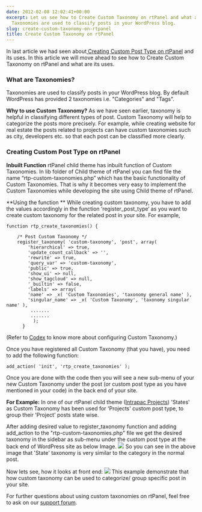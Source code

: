 ```yaml
---
date: 2012-02-08 12:02:41+00:00
excerpt: Let us see how to Create Custom Taxonomy on rtPanel and what are its uses.
  Taxonomies are used to classify posts in your WordPress blog.
slug: create-custom-taxonomy-on-rtpanel
title: Create Custom Taxonomy on rtPanel
---
```


In last article we had seen about[ Creating Custom Post Type on rtPanel](https://rtcamp.com/blog/custompost-rtpanel-child-theme/) and its uses. In this article we will move ahead to see how to Create Custom Taxonomy on rtPanel and what are its uses.


### What are Taxonomies?


Taxonomies are used to classify posts in your WordPress blog. By default WordPress has provided 2 taxonomies i.e. "Categories" and "Tags".

**Why to use Custom Taxonomy?**
As we have seen earlier, taxonomy is helpful in classifying different types of post. Custom Taxonomy will help to categorize the posts more precisely. For example, while creating website for real estate the posts related to projects can have custom taxonomies such as city, developers etc. so that each post can be classified more clearly.


### Creating Custom Post Type on rtPanel


**Inbuilt Function**
rtPanel child theme has inbuilt function of Custom Taxonomies. In lib folder of Child theme of rtPanel you can find file the name “rtp-custom-taxonomies.php” which has the basic functionality of Custom Taxonomies. That is why it becomes very easy to implement the Custom Taxonomies while developing the site using Child theme of rtPanel.

**Using the function **
While creating custom taxonomy, you have to add the values accordingly in the function ‘register_post_type‘ as you want to create custom taxonomy for the related post in your site.
For example,

    
    function rtp_create_taxonomies() {
    
        /* Post Custom Taxonomy */
        register_taxonomy( 'custom-taxonomy', 'post', array(
            'hierarchical' => true,
            'update_count_callback' => '',
            'rewrite' => true,
            'query_var' => 'custom-taxonomy',
            'public' => true,
            'show_ui' => null,
            'show_tagcloud' => null,
            '_builtin' => false,
            'labels' => array(
            'name' => _x( 'Custom Taxonomies', 'taxonomy general name' ),
            'singular_name' => _x( 'Custom Taxonomy', 'taxonomy singular name' ),
             .......
             .......
              );
          }


(Refer to [Codex](http://codex.wordpress.org/Function_Reference/register_taxonomy) to know more about configuring Custom Taxonomy.)

Once you have registered all Custom Taxonomy (that you have), you need to add the following function:

    
    add_action( 'init', 'rtp_create_taxonomies' );


Once you are done with the code then you will see a new sub-menu of your new Custom Taxonomy under the post (or custom post type as you have mentioned in your code) in the back end of your site.

**For Example:**
In one of our rtPanel child theme ([Intrapac Projects](http://www.intrapac.com.au/)) 'States' as Custom Taxonomy has been used for 'Projects' custom post type, to group their 'Project' posts state wise.

After adding desired value to register_taxonomy function and adding add_action to the "rtp-custom-taxonomies.php" file we get the desired taxonomy in the sidebar as sub-menu under the custom post type at the back end of WordPress site as below Image.
[![](https://rtcamp.com/wp-content/uploads/2012/02/custom-taxonomy-600x270.jpg)](https://rtcamp.com/careers/apply-now/)
So you can see in the above image that 'State' taxonomy is very similar to the category in the normal post.

Now lets see, how it looks at front end:
[![](https://rtcamp.com/wp-content/uploads/2012/02/custom-taxonomy-1-600x315.jpg)](https://rtcamp.com/blog/introducing-wpnginx-our-new-service-for-high-traffic-wordpress-sites/)
This example demonstrate that how custom taxonomy can be used to categorize/ group specific post in your site.

For further questions about using custom taxonomies on rtPanel, feel free to ask on our [support forum](https://rtcamp.com/support/forum/rtpanel/forum/user/).
